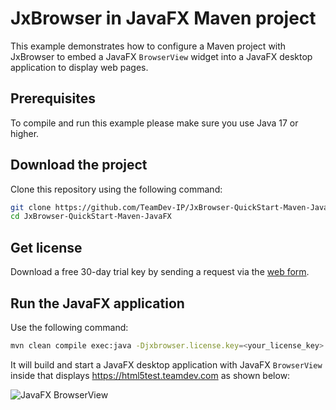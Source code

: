 # JxBrowser in JavaFX Maven project

This example demonstrates how to configure a Maven project with JxBrowser to embed a JavaFX `BrowserView` widget into
a JavaFX desktop application to display web pages.

## Prerequisites

To compile and run this example please make sure you use Java 17 or higher.

## Download the project

Clone this repository using the following command:

 ```bash
 git clone https://github.com/TeamDev-IP/JxBrowser-QuickStart-Maven-JavaFX.git
 cd JxBrowser-QuickStart-Maven-JavaFX
 ```

## Get license

Download a free 30-day trial key by sending a request via
the [web form](https://www.teamdev.com/jxbrowser#evaluate).

## Run the JavaFX application

Use the following command:

```bash
mvn clean compile exec:java -Djxbrowser.license.key=<your_license_key>
```

It will build and start a JavaFX desktop application with JavaFX `BrowserView` inside that
displays https://html5test.teamdev.com as shown below:

![JavaFX BrowserView](https://jxbrowser-support.teamdev.com/img/articles/javafx-view.png)
